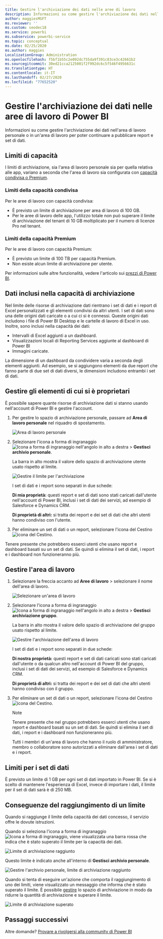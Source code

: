 ```yaml
---
title: Gestire l'archiviazione dei dati nelle aree di lavoro
description: Informazioni su come gestire l'archiviazione dei dati nell'area di lavoro personale o in un'area di lavoro per assicurarsi che sia possibile continuare a pubblicare report e set di dati.
author: maggiesMSFT
ms.reviewer: ''
ms.custom: seodec18
ms.service: powerbi
ms.subservice: powerbi-service
ms.topic: conceptual
ms.date: 02/25/2020
ms.author: maggies
LocalizationGroup: Administration
ms.openlocfilehash: f5bf1b55c2e092dc755da9f391c83ce3c42661b2
ms.sourcegitcommit: 30ed21cca2125001f2f992dc6c5f546f4956631c
ms.translationtype: HT
ms.contentlocale: it-IT
ms.lasthandoff: 02/27/2020
ms.locfileid: "77652520"
---
```

# <a name="manage-data-storage-in-power-bi-workspaces"></a>Gestire l'archiviazione dei dati nelle aree di lavoro di Power BI

Informazioni su come gestire l'archiviazione dei dati nell'area di lavoro personale o in un'area di lavoro per poter continuare a pubblicare report e set di dati.

## <a name="capacity-limits"></a>Limiti di capacità

I limiti di archiviazione, sia l'area di lavoro personale sia per quella relativa alle app, variano a seconda che l'area di lavoro sia configurata con [capacità condivisa o Premium](service-basic-concepts.md#capacities).

### <a name="shared-capacity-limits"></a>Limiti della capacità condivisa
Per le aree di lavoro con capacità condivisa: 

- È previsto un limite di archiviazione per area di lavoro di 100 GB.
- Per le aree di lavoro delle app, l'utilizzo totale non può superare il limite di archiviazione del tenant di 10 GB moltiplicato per il numero di licenze Pro nel tenant.

### <a name="premium-capacity-limits"></a>Limiti della capacità Premium
Per le aree di lavoro con capacità Premium:
- È previsto un limite di 100 TB per capacità Premium.
- Non esiste alcun limite di archiviazione per utente.

Per informazioni sulle altre funzionalità, vedere l'articolo sui [prezzi di Power BI](https://powerbi.microsoft.com/pricing).

## <a name="whats-included-in-storage"></a>Dati inclusi nella capacità di archiviazione

Nel limite delle risorse di archiviazione dati rientrano i set di dati e i report di Excel personalizzati e gli elementi condivisi da altri utenti. I set di dati sono una delle origini dati caricate o a cui ci si è connessi. Queste origini dati includono i file di Power BI Desktop e le cartelle di lavoro di Excel in uso. Inoltre, sono inclusi nella capacità dei dati:

* Intervalli di Excel aggiunti a un dashboard.
* Visualizzazioni locali di Reporting Services aggiunte al dashboard di Power BI
* Immagini caricate.

La dimensione di un dashboard da condividere varia a seconda degli elementi aggiunti. Ad esempio, se si aggiungono elementi da due report che fanno parte di due set di dati diversi, le dimensioni includono entrambi i set di dati.

<a name="manage"/>

## <a name="manage-items-you-own"></a>Gestire gli elementi di cui si è proprietari

È possibile sapere quante risorse di archiviazione dati si stanno usando nell'account di Power BI e gestire l'account.

1. Per gestire lo spazio di archiviazione personale, passare ad **Area di lavoro personale** nel riquadro di spostamento.
   
    ![Area di lavoro personale](media/service-admin-manage-your-data-storage-in-power-bi/pbi_myworkspace.png)

2. Selezionare l'icona a forma di ingranaggio ![Icona a forma di ingranaggio](media/service-admin-manage-your-data-storage-in-power-bi/pbi_gearicon.png) nell'angolo in alto a destra \> **Gestisci archivio personale**.
   
    La barra in alto mostra il valore dello spazio di archiviazione utente usato rispetto al limite.
   
    ![Gestire il limite per l'archiviazione](media/service-admin-manage-your-data-storage-in-power-bi/pbi_persnlstorage.png)
   
    I set di dati e i report sono separati in due schede:
   
    **Di mia proprietà:** questi report e set di dati sono stati caricati dall'utente nell'account di Power BI, inclusi i set di dati dei servizi, ad esempio di Salesforce e Dynamics CRM.  

    **Di proprietà di altri:** si tratta dei report e dei set di dati che altri utenti hanno condiviso con l'utente.
1. Per eliminare un set di dati o un report, selezionare l'icona del Cestino ![icona del Cestino](media/service-admin-manage-your-data-storage-in-power-bi/pbi_deleteicon.png).

Tenere presente che potrebbero esserci utenti che usano report e dashboard basati su un set di dati. Se quindi si elimina il set di dati, i report e i dashboard non funzioneranno più.

## <a name="manage-your-workspace"></a>Gestire l'area di lavoro
1. Selezionare la freccia accanto ad **Aree di lavoro** \> selezionare il nome dell'area di lavoro.
   
    ![Selezionare un'area di lavoro](media/service-admin-manage-your-data-storage-in-power-bi/pbi_groupworkspaces.png)
2. Selezionare l'icona a forma di ingranaggio ![Icona a forma di ingranaggio](media/service-admin-manage-your-data-storage-in-power-bi/pbi_gearicon.png) nell'angolo in alto a destra \> **Gestisci archiviazione gruppo**.
   
    La barra in alto mostra il valore dello spazio di archiviazione del gruppo usato rispetto al limite.
   
    ![Gestire l'archiviazione dell'area di lavoro](media/service-admin-manage-your-data-storage-in-power-bi/pbi_groupstorage.png)
   
    I set di dati e i report sono separati in due schede:
   
    **Di nostra proprietà:** questi report e set di dati caricati sono stati caricati dall'utente o da qualcun altro nell'account di Power BI del gruppo, inclusi i set di dati dei servizi, ad esempio di Salesforce e Dynamics CRM.

    **Di proprietà di altri:** si tratta dei report e dei set di dati che altri utenti hanno condiviso con il gruppo.

3. Per eliminare un set di dati o un report, selezionare l'icona del Cestino ![icona del Cestino](media/service-admin-manage-your-data-storage-in-power-bi/pbi_deleteicon.png).
   
   > [!NOTE]
   > Tenere presente che nel gruppo potrebbero esserci utenti che usano report e dashboard basati su un set di dati. Se quindi si elimina il set di dati, i report e i dashboard non funzioneranno più.
   
   Tutti i membri di un'area di lavoro che hanno il ruolo di amministratore, membro o collaboratore sono autorizzati a eliminare dall'area i set di dati e i report.

## <a name="dataset-limits"></a>Limiti per i set di dati
È previsto un limite di 1 GB per ogni set di dati importato in Power BI. Se si è scelto di mantenere l'esperienza di Excel, invece di importare i dati, il limite per il set di dati sarà è di 250 MB.

## <a name="what-happens-when-you-reach-a-limit"></a>Conseguenze del raggiungimento di un limite
Quando si raggiunge il limite della capacità dei dati concesso, il servizio offre le dovute istruzioni. 

Quando si seleziona l'icona a forma di ingranaggio ![Icona a forma di ingranaggio](media/service-admin-manage-your-data-storage-in-power-bi/pbi_gearicon.png), viene visualizzata una barra rossa che indica che è stato superato il limite per la capacità dei dati.

![Limite di archiviazione raggiunto](media/service-admin-manage-your-data-storage-in-power-bi/manage-storage-limit.png)

Questo limite è indicato anche all'interno di **Gestisci archivio personale**.

 ![Gestire l'archivio personale, limite di archiviazione raggiunto](media/service-admin-manage-your-data-storage-in-power-bi/manage-storage-limit2.png)

 Quando si tenta di eseguire un'azione che comporta il raggiungimento di uno dei limiti, viene visualizzato un messaggio che informa che è stato superato il limite. È possibile [gestire](#manage) lo spazio di archiviazione in modo da ridurre la quantità di archiviazione e superare il limite.

 ![Limite di archiviazione superato](media/service-admin-manage-your-data-storage-in-power-bi/powerbi-pro-over-limit.png)

 ## <a name="next-steps"></a>Passaggi successivi

 Altre domande? [Provare a rivolgersi alla community di Power BI](https://community.powerbi.com/)


